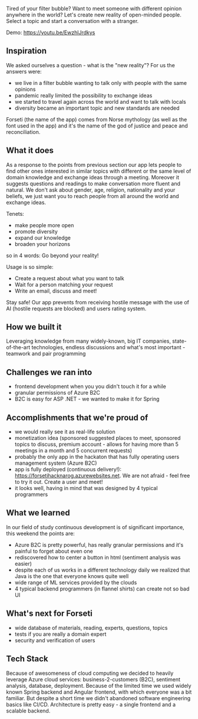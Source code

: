 Tired of your filter bubble? Want to meet someone with different opinion anywhere in the world? Let's create new reality of open-minded people. Select a topic and start a conversation with a stranger.

Demo: https://youtu.be/EwzhlJrdkys

## Inspiration
We asked ourselves a question - what is the "new reality"? For us the answers were:
- we live in a filter bubble wanting to talk only with people with the same opinions
- pandemic really limited the possibility to exchange ideas
- we started to travel again across the world and want to talk with locals
- diversity became an important topic and new standards are needed 

Forseti (the name of the app) comes from Norse mythology (as well as the font used in the app) and it's the name of the god of justice and peace and reconciliation.

## What it does
As a response to the points from previous section our app lets people to find other ones interested in 
similar topics with different or the same level of domain knowledge and exchange ideas through a meeting. Moreover it suggests questions and readings to make conversation more fluent and natural.  We don't ask about gender, age, religion, nationality and your beliefs, we just want you to reach people from all around the world and exchange ideas.  

Tenets:
- make people more open
- promote diversity
- expand our knowledge 
- broaden your horizons

so in 4 words: Go beyond your reality!

Usage is so simple:
- Create a request about what you want to talk
- Wait for a person matching your request
- Write an email, discuss and meet!

Stay safe! Our app prevents from receiving hostile message with the use of AI (hostile requests are blocked) and users rating system.

## How we built it
Leveraging knowledge from many widely-known, big IT companies, state-of-the-art technologies, endless discussions and what's most important - teamwork and pair programming

## Challenges we ran into
- frontend development when you you didn't touch it for a while
- granular permissions of Azure B2C
- B2C is easy for ASP .NET - we wanted to make it for Spring

## Accomplishments that we're proud of
- we would really see it as real-life solution
- monetization idea (sponsored suggested places to meet, sponsored topics to discuss, premium account - allows for having more than 5 meetings in a month and 5 concurrent requests)
- probably the only app in the hackaton that has fully operating users management system (Azure B2C)
- app is fully deployed (continuous delivery!): https://forsetihacknarog.azurewebsites.net. We are not afraid - feel free to try it out. Create a user and meet!
- it looks well, having in mind that was designed by 4 typical programmers

## What we learned
In our field of study continuous development is of significant importance, this weekend the points are: 
- Azure B2C is pretty powerful, has really granular permissions and it's painful to forget about even one
- rediscovered how to center a button in html (sentiment analysis was easier)
- despite each of us works in a different technology daily we realized that Java is the one that everyone knows quite well
- wide range of ML services provided by the clouds
- 4 typical backend programmers (in flannel shirts) can create not so bad UI  

## What's next for Forseti
- wide database of materials, reading, experts, questions, topics
- tests if you are really a domain expert
- security and verification of users

## Tech Stack
Because of awesomeness of cloud computing we decided to heavily leverage Azure cloud services: business-2-customers (B2C), sentiment analysis, database, deployment. Because of the limited time we used widely known Spring backend and Angular frontend, with which everyone was a bit familiar. But despite a short time we didn't abandoned software engineering basics like CI/CD. Architecture is pretty easy - a single frontend and a scalable backend.
